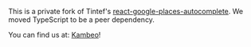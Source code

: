 This is a private fork of Tintef's [react-google-places-autocomplete](https://github.com/Tintef/react-google-places-autocomplete). We moved TypeScript to be a peer dependency.

You can find us at: [Kambeo](https://kambeo.io)!